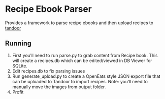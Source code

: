 # Recipe Ebook Parser

Provides a framework to parse recipe ebooks and then upload recipes to [tandoor](https://github.com/TandoorRecipes/recipes)

## Running 

1. First you'll need to run parse.py to grab content from Recipe book. This will create a recipes.db which can be edited/viewed in DB Viewer for SQLite. 
2. Edit recipes.db to fix parsing issues
3. Run generate_upload.py to create a OpenEats style JSON export file that can be uploaded to Tandoor to import recipes. Note: you'll need to manually move the images from output folder.
4. Profit 
